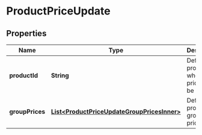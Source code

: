 

# ProductPriceUpdate

## Properties

Name | Type | Description | Notes
------------ | ------------- | ------------- | -------------
**productId** | **String** | Defines the product where the price has to be updated |  [optional]
**groupPrices** | [**List&lt;ProductPriceUpdateGroupPricesInner&gt;**](ProductPriceUpdateGroupPricesInner.md) | Defines product&#39;s group prices |  [optional]




